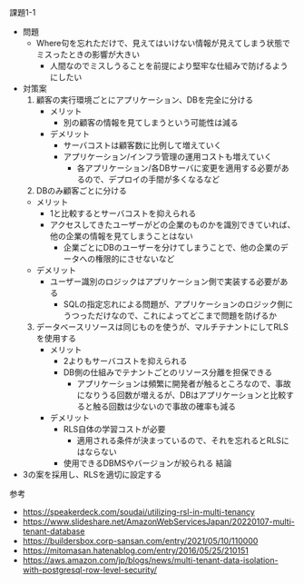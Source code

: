 課題1-1
- 問題 
  - Where句を忘れただけで、見えてはいけない情報が見えてしまう状態でミスったときの影響が大きい
    - 人間なのでミスしうることを前提により堅牢な仕組みで防げるようにしたい
- 対策案
  1. 顧客の実行環境ごとにアプリケーション、DBを完全に分ける
     - メリット
       - 別の顧客の情報を見てしまうという可能性は減る
     - デメリット
       - サーバコストは顧客数に比例して増えていく
       - アプリケーション/インフラ管理の運用コストも増えていく
         - 各アプリケーション/各DBサーバに変更を適用する必要があるので、デプロイの手間が多くなるなど
  2. DBのみ顧客ごとに分ける
    - メリット
      - 1と比較するとサーバコストを抑えられる
      - アクセスしてきたユーザーがどの企業のものかを識別できていれば、他の企業の情報を見てしまうことはない
        - 企業ごとにDBのユーザーを分けてしまうことで、他の企業のデータへの権限的にさせないなど
    - デメリット
      - ユーザー識別のロジックはアプリケーション側で実装する必要がある
        - SQLの指定忘れによる問題が、アプリケーションのロジック側にうつっただけなので、これによってどこまで問題を防げるか
  3. データベースリソースは同じものを使うが、マルチテナントにしてRLSを使用する
     - メリット
       - 2よりもサーバコストを抑えられる
       - DB側の仕組みでテナントごとのリソース分離を担保できる
         - アプリケーションは頻繁に開発者が触るところなので、事故になりうる回数が増えるが、DBはアプリケーションと比較すると触る回数は少ないので事故の確率も減る
     - デメリット
       - RLS自体の学習コストが必要
         - 適用される条件が決まっているので、それを忘れるとRLSにはならない
       - 使用できるDBMSやバージョンが絞られる
結論
- 3の案を採用し、RLSを適切に設定する

参考
- https://speakerdeck.com/soudai/utilizing-rsl-in-multi-tenancy
- https://www.slideshare.net/AmazonWebServicesJapan/20220107-multi-tenant-database
- https://buildersbox.corp-sansan.com/entry/2021/05/10/110000
- https://mitomasan.hatenablog.com/entry/2016/05/25/210151
- https://aws.amazon.com/jp/blogs/news/multi-tenant-data-isolation-with-postgresql-row-level-security/